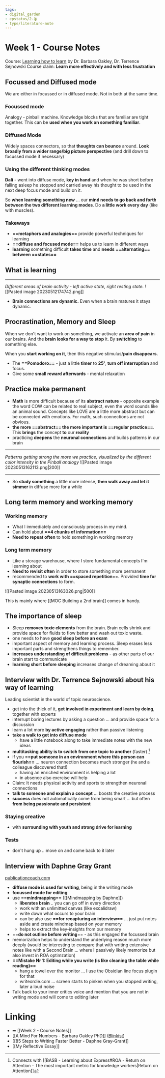 ```yaml
---
tags: 
- digital_garden
- epstatus/2-🪴
- type/literature-note
---
```

# Week 1 - Course Notes
Course: [Learning how to learn](https://www.coursera.org/learn/learning-how-to-learn) by Dr. Barbara Oakley, Dr. Terrence Sejnowski
Course claim: **Learn more effectively and with less frustration**

## Focussed and Diffused mode
We are either in focussed or in diffused mode. Not in both at the same time.
### Focussed mode
Analogy - pinball machine. Knowledge blocks that are familiar are tight together. This can be **used when you work on something familiar**. 

### Diffused Mode
Widely spaces connectors, so that **thoughts can bounce** around. 
**Look broadly from a wider range/big picture perspective** (and drill down to focussed mode if necessary)

### Using the different thinking modes
**Dali** - went into diffuse mode, **key in hand** and when he was short before falling asleep he stopped and carried away his thought to be used in the next deep focus mode and build on it.

So **when learning something new** ... our **mind needs to go back and forth between the two different learning modes**. Do **a little work every day** (like with muscles).

### Takeways
* **==metaphors and analogies==** provide powerful techniques for learning
* **==diffuse and focused mode==** helps us to learn in different ways
* **learning** something difficult **takes time** and **needs ==alternating== between ==states==**

## What is learning
***
*Different areas of brain activity - left active state, right resting state.*
![[Pasted image 20230512174742.png]]

+ **Brain connections are dynamic.** Even when a brain matures it stays dynamic.

## Procrastination, Memory and Sleep
When we don't want to work on something, we activate an **area of pain** in our brains. And the **brain looks for a way to stop** it. By **switching** to something else.

When you **start working on it**, then this negative stimulus/**pain disappears**.

+ The **==Pomodoro==** - just a little **timer** to **25'**, **turn off interruption** and focus.
+ Give some **small reward afterwards** - mental relaxation

## Practice make permanent
+ **Math** is more difficult because of its **abstract nature** - opposite example the word COW can be related to real subject, even the word sounds like an animal sound. Concepts like LOVE are a little more abstract but can be connected with emotions. For math, such connections are not obvious.
+ **the more ==abstract== the more important is ==regular practice==**. This **brings** the concept **to** our **reality**
+ practicing **deepens** the **neuronal connections** and builds patterns in our brain


***
*Patterns getting strong the more we practice, visualized by the different color intensity in the Pinball analogy*
![[Pasted image 20230513162113.png|200]]

***

* So **study something** a little more intense, **then walk away and let it simmer** in diffuse more for a while

## Long term memory and working memory
### Working memory
* What I immediately and consciously process in my mind.
* Can hold about **==4 chunks of information==**
* **Need to repeat often** to hold something in working memory

### Long term memory
* Like a storage warehouse, where I store fundamental concepts I'm learning about
* **Need to revisit often** in order to store something more permanent
* recommended to **work with ==spaced repetition**==. Provided **time for synaptic connections** to form.

![[Pasted image 20230513163026.png|500]]


This is mainly where [[MOC Building a 2nd brain]] comes in handy.

## The importance of sleep
+ Sleep **removes toxic elements** from the brain. Brain cells shrink and provide space for fluids to flow better and wash out toxic waste.
+ one needs to have **good sleep before an exam**
+ important aspect of memory and learning process. Sleep erases less important parts and strengthens things to remember.
+ **increases understanding of difficult problems** - as other parts of our brain start to communicate 
+ **learning short before sleeping** increases change of dreaming about it

## Interview with Dr. Terrence Sejnowski about his way of learning
Leading scientist in the world of topic neuroscience.
+ get into the thick of it, **get involved in experiment and learn by doing**, together with experts
+ interrupt boring lectures by asking a question ... and provide space for a discussion
+ learn a lot more **by active engaging** rather than passive listening
+ **take a walk to get into diffuse mode**
	+ have a little notebook along to take immediate notes with the new ideas
+ **multitasking ability is to switch from one topic to another** (faster) [^1]
+ if you **==put someone in an environment where this person can flourish==** ... neuron connection becomes much stronger (he and a colleague discovered that!)
	+ having an enriched environment is helping a lot
	+ in absence also exercise will help 
+ Claim: It needs physical activity and sports to strengthen neuronal connections
+ **talk to someone and explain a concept** ... boosts the creative process
+ **success** does not automatically come from being smart ... but often **from being passionate and persistent**

### Staying creative
+ with **surrounding with youth and strong drive for learning**

### Tests
* don't hung up .. move on and come back to it later

## Interview with Daphne Gray Grant
[publicationcoach.com](publicationcoach.com)

+ **diffuse mode is used for writing**, being in the writing mode
+ **focussed mode for editing**
+ use **==mindmapping==** ([[Mindmapping by Daphne]])
	+ l**iberates brain** .. you can go off in every direction 
	+ work with an unlimitted canvas (like excalidraw)
	+ write down what occurs to your brain
	+ can be also use **==for recapturing an interview==** ... just put notes aside and create mindmap based on your memory
	+ helps to extract the key-insights from our memory
+ ==**do not outline before writing**== - as this engaged the focussed brain
+ memorization helps to understand the underlying reason much more deeply (would be interesting to compare that with writing extensive notes like with a Second Brain ... where I passively likely memorize but also invest in ROA optimzation)
+ **==Mistake Nr 1: Editing while you write (is like cleaning the table while reading)==**
	+ hang a towel over the monitor ... I use the Obsidian line focus plugin for that
	+ writeordie.com ... screen starts to pinken when you stopped writing, later a loud noise
+ Talk back to your inner critics voice and mention that you are not in writing mode and will come to editing later



# Linking
* ➡ [[Week 2 - Course Notes]]
* [[A Mind For Numbers - Barbara Oakley PhD]] ([Blinkist](https://www.blinkist.com/en/app/books/a-mind-for-numbers-en))
* [[85 Steps to Writing Faster Better - Daphne Gray-Grant]]
* [[My Reflective Essay]]


[^1]: Connects with [[BASB - Learning about Express#ROA - Return on Attention - The most important metric for knowledge workers|Return on Attention]]
